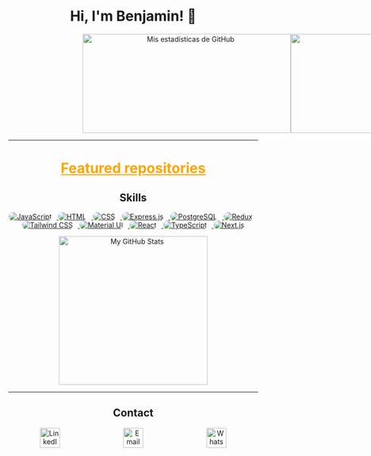 <h1 align="center">Hi, I'm Benjamin! 👋</h1>

<div style="display: flex; justify-content: space-between;">
  <div style="display: flex; flex-direction: row; align-items: center; text-align: center; margin-left: 150px">
    <img src="https://github-readme-stats.vercel.app/api?username=benser22&show_icons=true&theme=radical" alt="Mis estadísticas de GitHub" width="420" height="200">
    <img src="https://github-readme-streak-stats.herokuapp.com/?user=benser22&theme=radical" alt="GitHub Streak" width="420" height="200">
  </div>
</div>

<hr>
<div align="center">
  <h1><a href="https://github.com/benser22?tab=repositories&q=&type=public&language=&sort=stargazers" style="color: orange;">Featured repositories</a></h1>
</div>

<h2 align="center">Skills</h2>

<p align="center">
  <a href="https://developer.mozilla.org/en-US/docs/Web/JavaScript">
    <img src="https://img.shields.io/badge/-JavaScript-F7DF1E?style=for-the-badge&logo=javascript&logoColor=black&labelColor=F7DF1E&border=555555&borderRadius=5px" alt="JavaScript" style="margin-right: 10px; border-radius:8px">
  </a>
  <a href="https://developer.mozilla.org/en-US/docs/Web/HTML">
    <img src="https://img.shields.io/badge/-HTML5-E34F26?style=for-the-badge&logo=html5&logoColor=white&labelColor=E34F26&border=555555&borderRadius=5px" alt="HTML" style="margin-right: 10px;border-radius:8px">
  </a>
  <a href="https://developer.mozilla.org/en-US/docs/Web/CSS">
    <img src="https://img.shields.io/badge/-CSS3-1572B6?style=for-the-badge&logo=css3&logoColor=white&labelColor=1572B6&border=555555&borderRadius=5px" alt="CSS" style="margin-right: 10px;border-radius:8px">
  </a>
  <a href="https://expressjs.com/">
    <img src="https://img.shields.io/badge/-Express-000000?style=for-the-badge&logo=express&logoColor=white&labelColor=000000&border=555555&borderRadius=5px" alt="Express.js" style="margin-right: 10px;border-radius:8px">
  </a>
  <a href="https://www.postgresql.org/docs/">
    <img src="https://img.shields.io/badge/-PostgreSQL-336791?style=for-the-badge&logo=postgresql&logoColor=white&labelColor=336791&border=555555&borderRadius=5px" alt="PostgreSQL" style="margin-right: 10px;border-radius:8px">
  </a>
  <a href="https://redux.js.org/">
    <img src="https://img.shields.io/badge/-Redux-764ABC?style=for-the-badge&logo=redux&logoColor=white&labelColor=764ABC&border=555555&borderRadius=5px" alt="Redux" style="margin-right: 10px;border-radius:8px">
  </a>
  <a href="https://tailwindcss.com/docs">
    <img src="https://img.shields.io/badge/-Tailwind_CSS-38B2AC?style=for-the-badge&logo=tailwind-css&logoColor=white&labelColor=38B2AC&border=555555&borderRadius=5px" alt="Tailwind CSS" style="margin-right: 10px;border-radius:8px">
  </a>
  <a href="https://material-ui.com/">
    <img src="https://img.shields.io/badge/-Material_UI-0081CB?style=for-the-badge&logo=material-ui&logoColor=white&labelColor=0081CB&border=555555&borderRadius=5px" alt="Material UI" style="margin-right: 10px;border-radius:8px">
  </a>
  <a href="https://legacy.reactjs.org/docs/getting-started.html">
    <img src="https://img.shields.io/badge/-React-61DAFB?style=for-the-badge&logo=react&logoColor=black&labelColor=61DAFB&border=555555&borderRadius=5px" alt="React" style="margin-right: 10px;border-radius:8px">
  </a>
  <a href="https://www.typescriptlang.org/docs/">
    <img src="https://img.shields.io/badge/-TypeScript-007ACC?style=for-the-badge&logo=typescript&logoColor=white&labelColor=007ACC&border=555555&borderRadius=5px" alt="TypeScript" style="margin-right: 10px;border-radius:8px">
  </a>
  <a href="https://nextjs.org/docs/">
    <img src="https://img.shields.io/badge/-Next.js-000000?style=for-the-badge&logo=next.js&logoColor=white&labelColor=000000&border=555555&borderRadius=5px" alt="Next.js" style="border-radius:8px">
  </a>
</p>


<div align="center">
  <img  align="center" src="https://i.pinimg.com/originals/7d/06/89/7d068990a6d0fa0b99d8ca96afde86dc.gif" width="300" height="300" alt="My GitHub Stats">
</div>
<hr>
<!-- Contacto -->
<h2 align="center">Contact</h2>


  <!-- Iconos para contacto -->
<div align="center">
  <!-- Iconos para contacto -->
  <div style="display: flex; justify-content: space-around;">
    <a href="https://www.linkedin.com/in/bsf22/" target="_blank">
      <img src="https://upload.wikimedia.org/wikipedia/commons/thumb/c/ca/LinkedIn_logo_initials.png/640px-LinkedIn_logo_initials.png" width="40" height="40" alt="LinkedIn">
    </a>
    <a href="mailto:benser22l@gmail.com" target="_blank">
      <img src="https://cdn4.iconfinder.com/data/icons/social-media-logos-6/512/112-gmail_email_mail-512.png" width="40" height="40" alt="Email">
    </a>
    <a href="https://wa.me/+5493815988025" target="_blank">
      <img src="https://upload.wikimedia.org/wikipedia/commons/thumb/7/75/Whatsapp_logo_svg.png/600px-Whatsapp_logo_svg.png" width="40" height="40" alt="WhatsApp">
    </a>
  </div>
</div>
